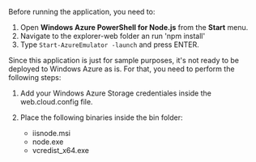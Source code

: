 Before running the application, you need to:

1. Open **Windows Azure PowerShell for Node.js** from the **Start** menu.
2. Navigate to the explorer-web folder an run 'npm install'
3. Type `Start-AzureEmulator -launch` and press ENTER. 

Since this application is just for sample purposes, it's not ready to be deployed to Windows Azure as is. For that, you need to perform the following steps:

1. Add your Windows Azure Storage credentiales inside the web.cloud.config file.
2. Place the following binaries inside the bin folder:

	* iisnode.msi
	* node.exe
	* vcredist_x64.exe